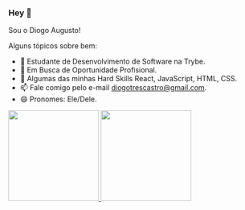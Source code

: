 ### Hey 👋
Sou o Diogo Augusto! 

Alguns tópicos sobre bem:

- 🌱 Estudante de Desenvolvimento de Software na Trybe.
- 🔭 Em Busca de Oportunidade Profisional.
- :rocket: Algumas das minhas Hard Skills React, JavaScript, HTML, CSS.
- 📫 Fale comigo pelo e-mail diogotrescastro@gmail.com.
- 😄 Pronomes: Ele/Dele.

<div>
  <a href="https://github.com/diogotrescastro">
  <img height="180em" src="https://github-readme-stats.vercel.app/api?username=diogotrescastro&include_all_commits=true&hide=stars,issues&show_icons=true&theme=tokyonight&locale=pt-br"/>
  <img height="180em" src="https://github-readme-stats.vercel.app/api/top-langs/?username=diogotrescastro&langs_count=5&theme=tokyonight&locale=pt-br"/>
</div>
